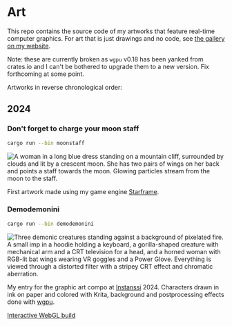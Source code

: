 # Art

This repo contains the source code of my artworks
that feature real-time computer graphics.
For art that is just drawings and no code,
see [the gallery on my website](https://molentum.me/gallery).

Note: these are currently broken as `wgpu` v0.18 has been yanked from crates.io
and I can't be bothered to upgrade them to a new version.
Fix forthcoming at some point.

Artworks in reverse chronological order:

## 2024

### Don't forget to charge your moon staff

```bash
cargo run --bin moonstaff
```

![
A woman in a long blue dress standing on a mountain cliff,
surrounded by clouds and lit by a crescent moon.
She has two pairs of wings on her back and points a staff towards the moon.
Glowing particles stream from the moon to the staff.
](previews/moonstaff.gif)

First artwork made using my game engine [Starframe](https://github.com/m0lentum/starframe).

### Demodemonini

```bash
cargo run --bin demodemonini
```

![Three demonic creatures standing against a background of pixelated fire.
A small imp in a hoodie holding a keyboard,
a gorilla-shaped creature with mechanical arm and a CRT television for a head,
and a horned woman with RGB-lit bat wings wearing VR goggles and a Power Glove.
Everything is viewed through a distorted filter with a stripey CRT effect and chromatic aberration.
](previews/demodemonini.gif)

My entry for the graphic art compo at [Instanssi](https://instanssi.org/) 2024.
Characters drawn in ink on paper and colored with Krita,
background and postprocessing effects done with [wgpu](https://wgpu.rs).

[Interactive WebGL build](https://molentum.me/gallery/2024/demodemonini/)

